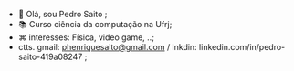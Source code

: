 - 🫡 Olá, sou Pedro Saito <sait0w>;
- 📚 Curso ciência da computação na Ufrj;
- ⌘ interesses: Física, video game, ..;
- ctts. gmail: phenriquesaito@gmail.com / lnkdin: linkedin.com/in/pedro-saito-419a08247 ;
<!---
sait0w/sait0w is a ✨ special ✨ repository because its `README.md` (this file) appears on your GitHub profile.
You can click the Preview link to take a look at your changes.
--->
